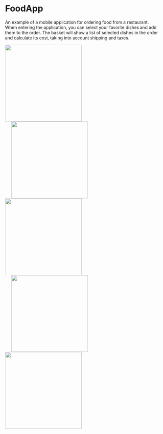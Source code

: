 # FoodApp
An example of a mobile application for ordering food from a restaurant.
When entering the application, you can select your favorite dishes and add them to the order.
The basket will show a list of selected dishes in the order and calculate its cost, taking into account shipping and taxes.

<p align="left">
<img src="https://user-images.githubusercontent.com/108148690/178941272-89303b5d-111f-4e52-b7ea-696a31861f41.jpg" width="250"/>

<img src="https://user-images.githubusercontent.com/108148690/178941301-d8dfeb3c-d856-4dda-9e7c-b0cfcf07462b.jpg" width="250" hspace="20"/>
  
<img src="https://user-images.githubusercontent.com/108148690/178941315-1601a0e0-173e-4a1d-a67b-ce505341e08e.jpg" width="250"/>

<img src="https://user-images.githubusercontent.com/108148690/178941324-d1c68150-c42a-4ea2-a85e-a5c06f087994.jpg" width="250" hspace="20"/>
  
<img src="https://user-images.githubusercontent.com/108148690/178941341-82cb8836-fa76-4ae3-8f2c-6068ecc7cc15.jpg" width="250"/>
</p>

